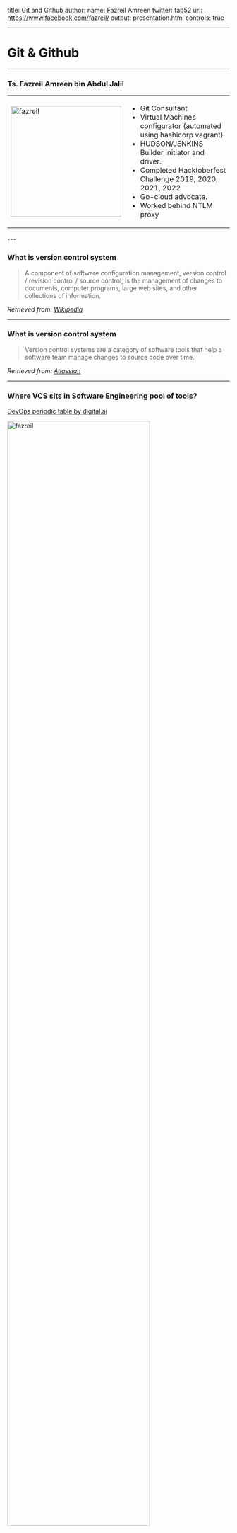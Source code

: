 title: Git and Github
author:
  name: Fazreil Amreen
  twitter: fab52
  url: https://www.facebook.com/fazreil/
output: presentation.html
controls: true

---

# Git & Github

---

### Ts. Fazreil Amreen bin Abdul Jalil

<table>
    <td>
        <img src="img/fazreilamreen.jpg" alt="fazreil" width="250"/>
    </td>
    <td>
        <p>
            <ul>
                <li>Git Consultant</li>
                <li>Virtual Machines configurator (automated using hashicorp vagrant)</li>
                <li>HUDSON/JENKINS Builder initiator and driver.</li>
                <li>Completed Hacktoberfest Challenge 2019, 2020, 2021, 2022</li>
                <li>Go-cloud advocate.</li>
                <li>Worked behind NTLM proxy</li>
            <ul>
        </p>
    </td>
</table>
---

### What is version control system

>A component of software configuration management, version control / revision control / source control, is the management of changes to documents, computer programs, large web sites, and other collections of information.

*Retrieved from: [Wikipedia](https://en.wikipedia.org/wiki/Version_control)*

---

### What is version control system

>Version control systems are a category of software tools that help a software team manage changes to source code over time.

*Retrieved from: [Atlassian](https://www.atlassian.com/git/tutorials/what-is-version-control)*

---

### Where VCS sits in Software Engineering pool of tools?

[DevOps periodic table by digital.ai](https://periodictable.digital.ai/?_ga=2.138960625.355262457.1670018840-299794160.1630333354)

<img src="img/periodictable.png" alt="fazreil" width="80%"/>

---

### Types of version control system

There are 10 types of Version Control System:
  - Centralized VCS
  - Distributed VCS

---

### Centralized VCS

  - Logs changes in the **central** server.
  - Less **conflicts**.
  - Easy to **administer**.
  - Usually you download just one snapshot of the work.

---

### Distributed VCS

  - Keep the changes in its **local repository**.
  - Enable work to be carried out **offline**.
  - Cultivate the culture of **open source**.
  - You download a copy of the work, several version of the work together with their history.

---

### Difference between Centralized and Distributed VCS

<table>
    <td>
      <video width="320" height="240" controls>
       <source src="vid/versus-centralized.webm">
       Your browser does not support the video tag.
      </video>
    </td>
    <td>
      <video width="320" height="240" controls>
       <source src="vid/versus-distributed.webm">
       Your browser does not support the video tag.
      </video>
    </td>
</table>

---

# Popular Version Control System

---

### GIT

  - Distributed VCS.
  - Biggest user base.
  - Has a **lot of commands** to manipulate git.

---

### SVN and CVS

  - Centralized VCS.
  - Pre-Git users are used to Subversion/SVN.
  - Most **straight forward approach** in Version Control System.
  - Uses trunk, branch, tag approach.

---

### Clearcase

  - Centralized VCS.
  - A VCS backed by **IBM**.
  - Visually interesting, uses config spec which produce a comprehensive set of files.

---

### mercurial

  - Distributed VCS.
  - Fast, written in **python** (platform independent).
  - Claim to have behavior similar to SVN. Migrating to mercurial would be easy.

---

# Common philosophy of Version Control System

---

### Commits

  - Commits are transaction of changes made by an author.
  - A commit may contain one or more changes across the files.
  - A commit marks a new revision/version that add up to the current branch.

---

### Anatomy of a commit

<table>
  <td>
    <img src="img/git-show.png" alt="log-branches" width="100%"/>
  </td>
  <td>
    <img src="img/git-show-gitkraken.png" alt="log-branches" width="100%"/>
  </td>
</table>

---

### Branches and Tags

  - Branches are a stream of work.
  - Multiple branches allow work to be done in parallel.
  - Some  snapshot of the code are meant to be read only, these are called Tags.
  - Tags freeze the file at a certain point. the point refers to a commit.

---

### Branches and Tags

<video width="640" height="480" controls>
  <source src="vid/branches-and-tags.webm" type="video/webm">
  Your browser does not support the video tag.
</video>

---

### Commits + Branches

Scan the QR code below to see how commit relates to branches.

<img src="img/gitcommits.png" alt="https://fab-git-github.netlify.app/gitcommit.html" width="50%"/>

---

### Repositories

  - Repositories are basically the storage space to place the content.
  - Repositories shall store files relevant to itself.
  - Sometimes repositories sharing do happen, then it gets confusing.
  - A repository is usually invisible to other repositories.

---


### Logs

  - List of commits.
  - May show the relation between branches.
  - Useful to show the work done for certain file.

---

### Logs

<table>
    <td>
      <img src="img/log-branches.png" alt="log-branches" width="100%"/>
    </td>
    <td>
      <img src="img/log-branches-gitkraken.png" alt="log-branches" width="50%"/>
    </td>
</table>

---

### Diff

  - A diff is a comparison between two commits.
  - A diff can also be a comparison between an unstaged and a versioned files.
  - Useful when trying to figure out what happened between commits.

---

### Diff

<img src="img/diff.png" alt="log-branches" width="80%"/>

---

### Merging

  - Merging is an act of combining the content of two branches.
  - Modern tools usually have auto merging feature built in.
  - Manual merge is required when there are conflicts arise during merge.
  - Manual merging is a process of picking relevant changes into the branch.

---

# Git Workflow

---

### Git Workflow

<video width="640" height="480" controls>
  <source src="vid/git-workflow.webm" type="video/webm">
  Your browser does not support the video tag.
</video>

---

### Git for Opensource

Git was written with opensource culture in mind. It promote every contributor to have their own version of the repository. - Hence "distributed" version control -

<img src="img/distributed.png" alt="https://fab-git-github.netlify.app/distributed.html" width="50%"/>

---

### Opensource

I joined hacktoberfest. I need to perform 4 PRs to complete the challenge. The PRs are considered as contribution to the OpenSource community.

One of the contribution I did was to CodeNerve's Let-Us-Java repository:

ref: https://github.com/CodeNerve/Let-Us-Java/pull/47

---

### Opensource

<img src="img/opensource1.png" alt="os1" width="80%"/>

---

### Opensource

<img src="img/opensource2.png" alt="os2" width="80%"/>

---

# Practical use of VCS

---

### Update your code frequently
  - To avoid conflicts, update code frequently.
  - It will be best to work on the latest code.
  - Conflicts might are not just at the code level, but branch level.

---

### Manage conflicts diligently
  - Keep changes to their respective commits.
  - If there are multiple changes that are irrelevant to each other, it will be hard to manage the commits.

---

### Commit relevant changes with relevant message
  - Best to group a commit to relevant files being modified.
  - while committing a bunch of files is easy, committing the files with common commit makes the log more readable.

---

### VCS is not just for coding
  - VCS can be utilised to record changes of files.
  - Work best with plaintext.
  - Can also work with keeping configuration files of applications.
  - These slides are version controlled with GIT.

---

# Q&A

---

# AMA : Fab
